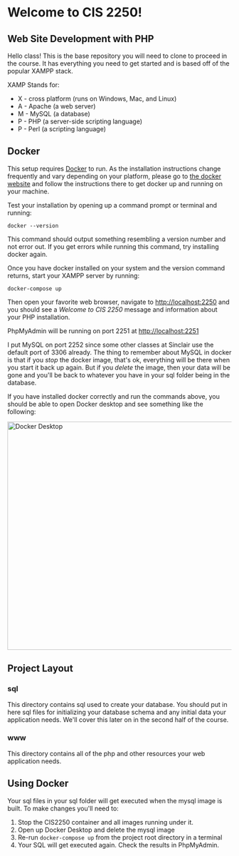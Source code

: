
# Welcome to CIS 2250!
## Web Site Development with PHP

Hello class! This is the base repository you will need to clone to proceed in 
the course. It has everything you need to get started and is based off of the
popular XAMPP stack.

XAMP Stands for:
* X - cross platform (runs on Windows, Mac, and Linux)
* A - Apache (a web server)
* M - MySQL (a database)
* P - PHP (a server-side scripting language)
* P - Perl (a scripting language)

## Docker
This setup requires [Docker](https://www.docker.com) to run. 
As the installation instructions change frequently and vary depending on your
platform, please go to [the docker website](https://www.docker.com) 
and follow the instructions there to get docker up and running on your machine.

Test your installation by opening up a command prompt or terminal and running:

``` docker --version ```

This command should output something resembling a version number and not error
out. If you get errors while running this command, try installing docker again.

Once you have docker installed on your system and the version command returns,
start your XAMPP server by running:

``` docker-compose up ```

Then open your favorite web browser, navigate to
[http://localhost:2250](http://localhost:2250)
and you should see a 
*Welcome to CIS 2250* message and information about your
PHP installation.

PhpMyAdmin will be running on port 2251 at
[http://localhost:2251](http://localhost:2251)

I put MySQL on port 2252 since some other classes at Sinclair use the default
port of 3306 already. The thing to remember about MySQL in docker is that if
you *stop* the docker image, that's ok, everything will be there when you start
it back up again. But if you *delete* the image, then your data will be gone
and you'll be back to whatever you have in your sql folder being in the 
database.

If you have installed docker correctly and run the commands above, you should be
able to open Docker desktop and see something like the following:

<img src="docker-success.png" alt="Docker Desktop" width="512"/>

## Project Layout
### sql
This directory contains sql used to create your database. 
You should put in here sql files for initializing your
database schema and any initial data your application needs.
We'll cover this later on in the second half of the course.

### www
This directory contains all of the php and other resources
your web application needs. 

## Using Docker
Your sql files in your sql folder will get executed when the mysql image is
built. To make changes you'll need to:
1. Stop the CIS2250 container and all images running under it.
2. Open up Docker Desktop and delete the mysql image
3. Re-run `docker-compose up` from the project root directory in a terminal
4. Your SQL will get executed again. Check the results in PhpMyAdmin.
